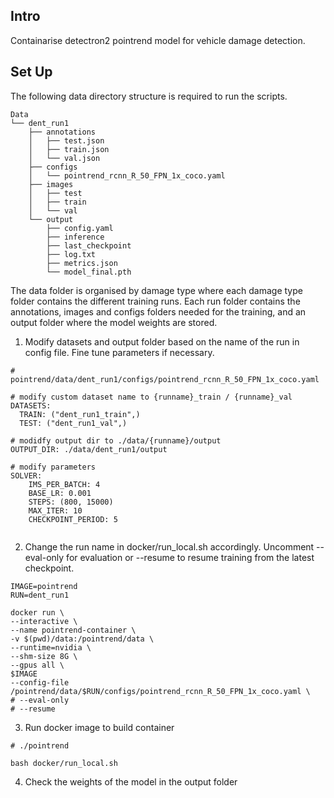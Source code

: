 
## Intro
Containarise detectron2 pointrend model for vehicle damage detection. 

## Set Up

The following data directory structure is required to run the scripts.

```
Data
└── dent_run1
    ├── annotations
    │   ├── test.json
    │   ├── train.json
    │   └── val.json
    ├── configs
    │   └── pointrend_rcnn_R_50_FPN_1x_coco.yaml
    ├── images
    │   ├── test
    │   ├── train
    │   └── val
    └── output
        ├── config.yaml
        ├── inference
        ├── last_checkpoint
        ├── log.txt
        ├── metrics.json
        └── model_final.pth
```

The data folder is organised by damage type where each damage type folder contains the different training runs.
Each run folder contains the annotations, images and configs folders needed for the training, and an output folder where the model weights are stored.

1. Modify datasets and output folder based on the name of the run in config file. Fine tune parameters if necessary. 

```
# pointrend/data/dent_run1/configs/pointrend_rcnn_R_50_FPN_1x_coco.yaml

# modify custom dataset name to {runname}_train / {runname}_val
DATASETS:
  TRAIN: ("dent_run1_train",)
  TEST: ("dent_run1_val",)
  
# modidfy output dir to ./data/{runname}/output
OUTPUT_DIR: ./data/dent_run1/output

# modify parameters
SOLVER:
    IMS_PER_BATCH: 4
    BASE_LR: 0.001
    STEPS: (800, 15000)
    MAX_ITER: 10
    CHECKPOINT_PERIOD: 5
    
```

2. Change the run name in docker/run_local.sh accordingly. Uncomment --eval-only for evaluation or --resume to resume training from the latest checkpoint.

```
IMAGE=pointrend
RUN=dent_run1

docker run \
--interactive \
--name pointrend-container \
-v $(pwd)/data:/pointrend/data \
--runtime=nvidia \
--shm-size 8G \
--gpus all \
$IMAGE 
--config-file /pointrend/data/$RUN/configs/pointrend_rcnn_R_50_FPN_1x_coco.yaml \
# --eval-only
# --resume
```
3. Run docker image to build container 

```
# ./pointrend

bash docker/run_local.sh
```

4. Check the weights of the model in the output folder


